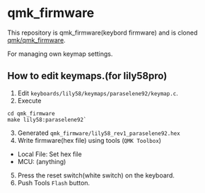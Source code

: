 # qmk_firmware

This repository is qmk_firmware(keybord firmware) and is cloned [qmk/qmk_firmware](https://github.com/qmk/qmk_firmware).

For managing own keymap settings.

## How to edit keymaps.(for lily58pro)

1. Edit `keyboards/lily58/keymaps/paraselene92/keymap.c`.
2. Execute 

```
cd qmk_firmware
make lily58:paraselene92`
```

3. Generated `qmk_firmware/lily58_rev1_paraselene92.hex`
4. Write firmware(hex file) using tools (`QMK Toolbox`)

- Local File: Set hex file
- MCU: (anything)

5. Press the reset switch(white switch) on the keyboard.
6. Push Tools `Flash` button.


